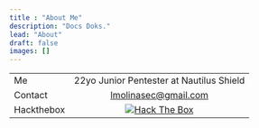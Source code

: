 ```yaml
---
title : "About Me"
description: "Docs Doks."
lead: "About"
draft: false
images: []
---
```



|          |               |
|----------|:-------------:|
| Me |  22yo Junior Pentester at Nautilus Shield |
| Contact |    lmolinasec@gmail.com   | 
| Hackthebox | <center><a href="https://app.hackthebox.com/profile/175051" target="_blank"><img src="/htb.png" alt="Hack The Box"></a></center> | 


